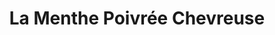 ---
title: "La Menthe Poivrée Chevreuse"
url: /chevreuse/la-menthe-poivree-chevreuse/
shop: supermarché
---